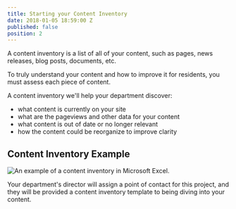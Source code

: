 ```yaml
---
title: Starting your Content Inventory
date: 2018-01-05 18:59:00 Z
published: false
position: 2
---
```


A content inventory is a list of all of your content, such as pages, news releases, blog posts, documents, etc.

To truly understand your content and how to improve it for residents, you must assess each piece of content. 

A content inventory we'll help your department discover: 
* what content is currently on your site
* what are the pageviews and other data for your content
* what content is out of date or no longer relevant
* how the content could be reorganize to improve clarity 

## Content Inventory Example

![An example of a content inventory in Microsoft Excel.](/uploads/content-inventory-screenshot.png) 

Your department's director will assign a point of contact for this project, and they will be provided a content inventory template to being diving into your content. 